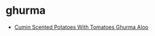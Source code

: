 # ghurma

 * [Cumin Scented Potatoes With Tomatoes Ghurma Aloo](index/c/cumin-scented-potatoes-with-tomatoes-ghurma-aloo.json)
